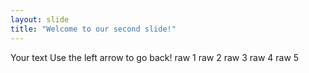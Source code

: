 ```yaml
---
layout: slide
title: "Welcome to our second slide!"
---
```

Your text
Use the left arrow to go back!
raw 1
raw 2
raw 3
raw 4
raw 5
